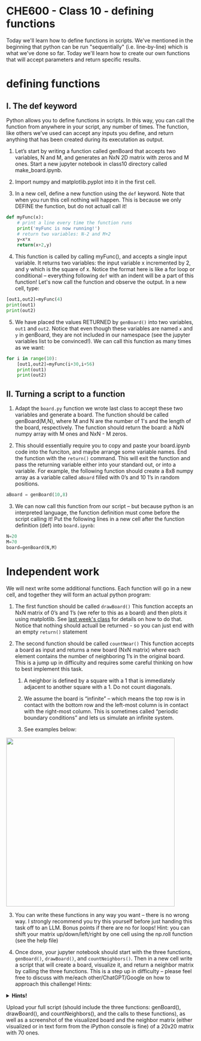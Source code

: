 # CHE600 - Class 10 - defining functions

Today we'll learn how to define functions in scripts. We've mentioned in the beginning that python can be run "sequentially" (i.e. line-by-line) which is what we've done so far. Today we'll learn how to create our own functions that will accept parameters and return specific results.

# defining functions

## I. The def keyword

Python allows you to define functions in scripts. In this way, you can call the function from anywhere in your script, any number of times. The function, like others we’ve used can accept any inputs you define, and return anything that has been created during its executation as output.

1. Let’s start by writing a function called genBoard that accepts two variables, N and M, and generates an NxN 2D matrix with zeros and M ones. Start a new jupyter notebook in class10 directory called make_board.ipynb. 

2. Import numpy and matplotlib.pyplot into it in the first cell. 

3. In a new cell, define a new function using the ```def``` keyword. Note that when you run this cell nothing will happen. This is because we only DEFINE the function, but do not actuall call it!

```python
def myFunc(x):
	# print a line every time the function runs
	print('myFunc is now running!')
	# return two variables: N-2 and M+2
	y=x*x
	return(x+2,y)
```

4. This function is called by calling myFunc(), and accepts a single input variable. It returns two variables: the input variable x incremented by 2, and y which is the square of x. Notice the format here is like a for loop or conditional – everything following ```def``` with an indent will be a part of this function! Let's now call the function and observe the output. In a new cell, type:

```python
[out1,out2]=myFunc(4)
print(out1)
print(out2)
```

5. We have placed the values RETURNED by ```genBoard()``` into two variables, ```out1``` and ```out2```. Notice that even though these variables are named ```x``` and ```y``` in genBoard, they are not included in our namespace (see the jupyter variables list to be convinced!). We can call this function as many times as we want:

```python
for i in range(10):
	[out1,out2]=myFunc(i+30,i+56)
	print(out1)
	print(out2)
```

## II. Turning a script to a function

1. Adapt the ```board.py``` function we wrote last class to accept these two variables and generate a board. The function should be called genBoard(M,N), where M and N are the number of 1's and the length of the board, respectively. The function should return the board: a NxN numpy array with M ones and NxN - M zeros.

2. This should essentially require you to copy and paste your board.ipynb code into the funciton, and maybe arrange some variable names. End the function with the ```return()``` command. This will exit the function and pass the returning variable either into your standard out, or into a variable. For example, the following function should create a 8x8 numpy array as a variable called ```aBoard``` filled with 0’s and 10 1’s in random positions. 

```python
aBoard = genBoard(10,8)
```

3. We can now call this function from our script – but because python is an interpreted language, the function definition must come before the script calling it! Put the following lines in a new cell after the function definition (def) into ```board.ipynb```:

```python
N=20
M=70
board=genBoard(N,M)
```

# Independent work

We will next write some additional functions. Each function will go in a new cell, and together they will form  an actual python program:

1. The first function should be called ```drawBoard()``` This function accepts an NxN matrix of 0’s and 1’s (we refer to this as a board) and then plots it using matplotlib. See [last week's class](../Class_09/README.md#ii-visualizing-boards) for details on how to do that. Notice that nothing should actuall be returned - so you can just end with an empty ```return()``` statement

2. The second function should be called ```countNear()``` This function accepts a board as input and returns a new board (NxN matrix) where each element contains the number of neighboring 1’s in the original board. This is a jump up in difficulty and requires some careful thinking on how to best implement this task.

	1. A neighbor is defined by a square with a 1 that is immediately adjacent to another square with a 1. Do not count diagonals. 

	2. We assume the board is “infinite” – which means the top row is in contact with the bottom row and the left-most column is in contact with the right-most column. This is sometimes called “periodic boundary conditions” and lets us simulate an infinite system.

	3. See examples below:

<img src=".images/board.png" width=450>

3. You can write these functions in any way you want – there is no wrong way. I strongly recommend you try this yourself before just handing this task off to an LLM. Bonus points if there are no for loops! Hint: you can shift your matrix up/down/left/right by one cell using the np.roll function (see the help file)

4. Once done, your jupyter notebook should start with the three functions, ```genBoard()```, ```drawBoard()```, and ```countNeighbors()```. Then in a new cell write a script that will create a board, visualize it, and return a neighbor matrix by calling the three functions. This is a step up in difficulty – please feel free to discuss with me/each other/ChatGPT/Google on how to approach this challenge! Hints:

<details>
<summary><b>Hints!</b></summary>
<li> Start with SMALL boards where you can easily visualize and count neighbors yourself. 
<li> Implement periodic boundaries only AFTER your code is working without them.
<li> Remember what the input and output should be as you write your code.
<li> 1x1 = 1; 1x0 = 0
</details>

Upload your full script (should include the three functions: genBoard(), drawBoard(),  and countNeighbors(), and the calls to these functions), as well as a screenshot of the visualized board and the neighbor matrix (either visualized or in text form from the iPython console is fine) of a 20x20 matrix with 70 ones.



